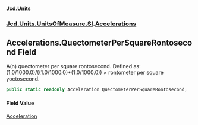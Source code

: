 #### [Jcd.Units](index.md 'index')
### [Jcd.Units.UnitsOfMeasure.SI](Jcd.Units.UnitsOfMeasure.SI.md 'Jcd.Units.UnitsOfMeasure.SI').[Accelerations](Accelerations.md 'Jcd.Units.UnitsOfMeasure.SI.Accelerations')

## Accelerations.QuectometerPerSquareRontosecond Field

A(n) quectometer per square rontosecond. Defined as: (1.0/1000.0)/((1.0/1000.0)*(1.0/1000.0)) × rontometer per square yoctosecond.

```csharp
public static readonly Acceleration QuectometerPerSquareRontosecond;
```

#### Field Value
[Acceleration](Acceleration.md 'Jcd.Units.UnitTypes.Acceleration')